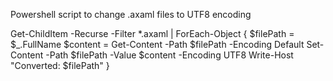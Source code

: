 Powershell script to change .axaml files to UTF8 encoding

Get-ChildItem -Recurse -Filter *.axaml | ForEach-Object {
    $filePath = $_.FullName
    $content = Get-Content -Path $filePath -Encoding Default
    Set-Content -Path $filePath -Value $content -Encoding UTF8
    Write-Host "Converted: $filePath"
}
